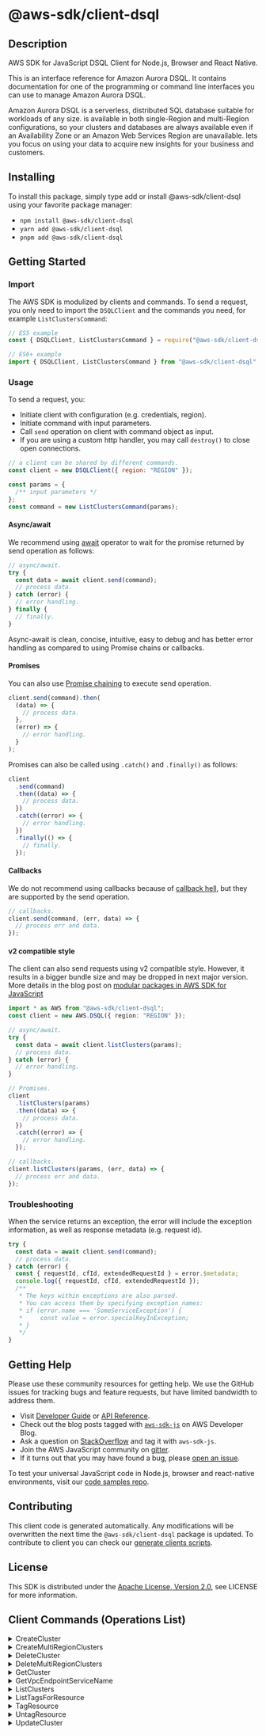 <!-- generated file, do not edit directly -->

# @aws-sdk/client-dsql

## Description

AWS SDK for JavaScript DSQL Client for Node.js, Browser and React Native.

<p>This is an interface reference for Amazon Aurora DSQL. It contains documentation for one of the
programming or command line interfaces you can use to manage Amazon Aurora DSQL.</p>
<p>Amazon Aurora DSQL is a serverless, distributed SQL database suitable for workloads of any size.
is available in both single-Region and multi-Region configurations, so your
clusters and databases are always available even if an Availability Zone or an Amazon Web Services Region are unavailable.  lets you focus on using your data to
acquire new insights for your business and customers.</p>

## Installing

To install this package, simply type add or install @aws-sdk/client-dsql
using your favorite package manager:

- `npm install @aws-sdk/client-dsql`
- `yarn add @aws-sdk/client-dsql`
- `pnpm add @aws-sdk/client-dsql`

## Getting Started

### Import

The AWS SDK is modulized by clients and commands.
To send a request, you only need to import the `DSQLClient` and
the commands you need, for example `ListClustersCommand`:

```js
// ES5 example
const { DSQLClient, ListClustersCommand } = require("@aws-sdk/client-dsql");
```

```ts
// ES6+ example
import { DSQLClient, ListClustersCommand } from "@aws-sdk/client-dsql";
```

### Usage

To send a request, you:

- Initiate client with configuration (e.g. credentials, region).
- Initiate command with input parameters.
- Call `send` operation on client with command object as input.
- If you are using a custom http handler, you may call `destroy()` to close open connections.

```js
// a client can be shared by different commands.
const client = new DSQLClient({ region: "REGION" });

const params = {
  /** input parameters */
};
const command = new ListClustersCommand(params);
```

#### Async/await

We recommend using [await](https://developer.mozilla.org/en-US/docs/Web/JavaScript/Reference/Operators/await)
operator to wait for the promise returned by send operation as follows:

```js
// async/await.
try {
  const data = await client.send(command);
  // process data.
} catch (error) {
  // error handling.
} finally {
  // finally.
}
```

Async-await is clean, concise, intuitive, easy to debug and has better error handling
as compared to using Promise chains or callbacks.

#### Promises

You can also use [Promise chaining](https://developer.mozilla.org/en-US/docs/Web/JavaScript/Guide/Using_promises#chaining)
to execute send operation.

```js
client.send(command).then(
  (data) => {
    // process data.
  },
  (error) => {
    // error handling.
  }
);
```

Promises can also be called using `.catch()` and `.finally()` as follows:

```js
client
  .send(command)
  .then((data) => {
    // process data.
  })
  .catch((error) => {
    // error handling.
  })
  .finally(() => {
    // finally.
  });
```

#### Callbacks

We do not recommend using callbacks because of [callback hell](http://callbackhell.com/),
but they are supported by the send operation.

```js
// callbacks.
client.send(command, (err, data) => {
  // process err and data.
});
```

#### v2 compatible style

The client can also send requests using v2 compatible style.
However, it results in a bigger bundle size and may be dropped in next major version. More details in the blog post
on [modular packages in AWS SDK for JavaScript](https://aws.amazon.com/blogs/developer/modular-packages-in-aws-sdk-for-javascript/)

```ts
import * as AWS from "@aws-sdk/client-dsql";
const client = new AWS.DSQL({ region: "REGION" });

// async/await.
try {
  const data = await client.listClusters(params);
  // process data.
} catch (error) {
  // error handling.
}

// Promises.
client
  .listClusters(params)
  .then((data) => {
    // process data.
  })
  .catch((error) => {
    // error handling.
  });

// callbacks.
client.listClusters(params, (err, data) => {
  // process err and data.
});
```

### Troubleshooting

When the service returns an exception, the error will include the exception information,
as well as response metadata (e.g. request id).

```js
try {
  const data = await client.send(command);
  // process data.
} catch (error) {
  const { requestId, cfId, extendedRequestId } = error.$metadata;
  console.log({ requestId, cfId, extendedRequestId });
  /**
   * The keys within exceptions are also parsed.
   * You can access them by specifying exception names:
   * if (error.name === 'SomeServiceException') {
   *     const value = error.specialKeyInException;
   * }
   */
}
```

## Getting Help

Please use these community resources for getting help.
We use the GitHub issues for tracking bugs and feature requests, but have limited bandwidth to address them.

- Visit [Developer Guide](https://docs.aws.amazon.com/sdk-for-javascript/v3/developer-guide/welcome.html)
  or [API Reference](https://docs.aws.amazon.com/AWSJavaScriptSDK/v3/latest/index.html).
- Check out the blog posts tagged with [`aws-sdk-js`](https://aws.amazon.com/blogs/developer/tag/aws-sdk-js/)
  on AWS Developer Blog.
- Ask a question on [StackOverflow](https://stackoverflow.com/questions/tagged/aws-sdk-js) and tag it with `aws-sdk-js`.
- Join the AWS JavaScript community on [gitter](https://gitter.im/aws/aws-sdk-js-v3).
- If it turns out that you may have found a bug, please [open an issue](https://github.com/aws/aws-sdk-js-v3/issues/new/choose).

To test your universal JavaScript code in Node.js, browser and react-native environments,
visit our [code samples repo](https://github.com/aws-samples/aws-sdk-js-tests).

## Contributing

This client code is generated automatically. Any modifications will be overwritten the next time the `@aws-sdk/client-dsql` package is updated.
To contribute to client you can check our [generate clients scripts](https://github.com/aws/aws-sdk-js-v3/tree/main/scripts/generate-clients).

## License

This SDK is distributed under the
[Apache License, Version 2.0](http://www.apache.org/licenses/LICENSE-2.0),
see LICENSE for more information.

## Client Commands (Operations List)

<details>
<summary>
CreateCluster
</summary>

[Command API Reference](https://docs.aws.amazon.com/AWSJavaScriptSDK/v3/latest/client/dsql/command/CreateClusterCommand/) / [Input](https://docs.aws.amazon.com/AWSJavaScriptSDK/v3/latest/Package/-aws-sdk-client-dsql/Interface/CreateClusterCommandInput/) / [Output](https://docs.aws.amazon.com/AWSJavaScriptSDK/v3/latest/Package/-aws-sdk-client-dsql/Interface/CreateClusterCommandOutput/)

</details>
<details>
<summary>
CreateMultiRegionClusters
</summary>

[Command API Reference](https://docs.aws.amazon.com/AWSJavaScriptSDK/v3/latest/client/dsql/command/CreateMultiRegionClustersCommand/) / [Input](https://docs.aws.amazon.com/AWSJavaScriptSDK/v3/latest/Package/-aws-sdk-client-dsql/Interface/CreateMultiRegionClustersCommandInput/) / [Output](https://docs.aws.amazon.com/AWSJavaScriptSDK/v3/latest/Package/-aws-sdk-client-dsql/Interface/CreateMultiRegionClustersCommandOutput/)

</details>
<details>
<summary>
DeleteCluster
</summary>

[Command API Reference](https://docs.aws.amazon.com/AWSJavaScriptSDK/v3/latest/client/dsql/command/DeleteClusterCommand/) / [Input](https://docs.aws.amazon.com/AWSJavaScriptSDK/v3/latest/Package/-aws-sdk-client-dsql/Interface/DeleteClusterCommandInput/) / [Output](https://docs.aws.amazon.com/AWSJavaScriptSDK/v3/latest/Package/-aws-sdk-client-dsql/Interface/DeleteClusterCommandOutput/)

</details>
<details>
<summary>
DeleteMultiRegionClusters
</summary>

[Command API Reference](https://docs.aws.amazon.com/AWSJavaScriptSDK/v3/latest/client/dsql/command/DeleteMultiRegionClustersCommand/) / [Input](https://docs.aws.amazon.com/AWSJavaScriptSDK/v3/latest/Package/-aws-sdk-client-dsql/Interface/DeleteMultiRegionClustersCommandInput/) / [Output](https://docs.aws.amazon.com/AWSJavaScriptSDK/v3/latest/Package/-aws-sdk-client-dsql/Interface/DeleteMultiRegionClustersCommandOutput/)

</details>
<details>
<summary>
GetCluster
</summary>

[Command API Reference](https://docs.aws.amazon.com/AWSJavaScriptSDK/v3/latest/client/dsql/command/GetClusterCommand/) / [Input](https://docs.aws.amazon.com/AWSJavaScriptSDK/v3/latest/Package/-aws-sdk-client-dsql/Interface/GetClusterCommandInput/) / [Output](https://docs.aws.amazon.com/AWSJavaScriptSDK/v3/latest/Package/-aws-sdk-client-dsql/Interface/GetClusterCommandOutput/)

</details>
<details>
<summary>
GetVpcEndpointServiceName
</summary>

[Command API Reference](https://docs.aws.amazon.com/AWSJavaScriptSDK/v3/latest/client/dsql/command/GetVpcEndpointServiceNameCommand/) / [Input](https://docs.aws.amazon.com/AWSJavaScriptSDK/v3/latest/Package/-aws-sdk-client-dsql/Interface/GetVpcEndpointServiceNameCommandInput/) / [Output](https://docs.aws.amazon.com/AWSJavaScriptSDK/v3/latest/Package/-aws-sdk-client-dsql/Interface/GetVpcEndpointServiceNameCommandOutput/)

</details>
<details>
<summary>
ListClusters
</summary>

[Command API Reference](https://docs.aws.amazon.com/AWSJavaScriptSDK/v3/latest/client/dsql/command/ListClustersCommand/) / [Input](https://docs.aws.amazon.com/AWSJavaScriptSDK/v3/latest/Package/-aws-sdk-client-dsql/Interface/ListClustersCommandInput/) / [Output](https://docs.aws.amazon.com/AWSJavaScriptSDK/v3/latest/Package/-aws-sdk-client-dsql/Interface/ListClustersCommandOutput/)

</details>
<details>
<summary>
ListTagsForResource
</summary>

[Command API Reference](https://docs.aws.amazon.com/AWSJavaScriptSDK/v3/latest/client/dsql/command/ListTagsForResourceCommand/) / [Input](https://docs.aws.amazon.com/AWSJavaScriptSDK/v3/latest/Package/-aws-sdk-client-dsql/Interface/ListTagsForResourceCommandInput/) / [Output](https://docs.aws.amazon.com/AWSJavaScriptSDK/v3/latest/Package/-aws-sdk-client-dsql/Interface/ListTagsForResourceCommandOutput/)

</details>
<details>
<summary>
TagResource
</summary>

[Command API Reference](https://docs.aws.amazon.com/AWSJavaScriptSDK/v3/latest/client/dsql/command/TagResourceCommand/) / [Input](https://docs.aws.amazon.com/AWSJavaScriptSDK/v3/latest/Package/-aws-sdk-client-dsql/Interface/TagResourceCommandInput/) / [Output](https://docs.aws.amazon.com/AWSJavaScriptSDK/v3/latest/Package/-aws-sdk-client-dsql/Interface/TagResourceCommandOutput/)

</details>
<details>
<summary>
UntagResource
</summary>

[Command API Reference](https://docs.aws.amazon.com/AWSJavaScriptSDK/v3/latest/client/dsql/command/UntagResourceCommand/) / [Input](https://docs.aws.amazon.com/AWSJavaScriptSDK/v3/latest/Package/-aws-sdk-client-dsql/Interface/UntagResourceCommandInput/) / [Output](https://docs.aws.amazon.com/AWSJavaScriptSDK/v3/latest/Package/-aws-sdk-client-dsql/Interface/UntagResourceCommandOutput/)

</details>
<details>
<summary>
UpdateCluster
</summary>

[Command API Reference](https://docs.aws.amazon.com/AWSJavaScriptSDK/v3/latest/client/dsql/command/UpdateClusterCommand/) / [Input](https://docs.aws.amazon.com/AWSJavaScriptSDK/v3/latest/Package/-aws-sdk-client-dsql/Interface/UpdateClusterCommandInput/) / [Output](https://docs.aws.amazon.com/AWSJavaScriptSDK/v3/latest/Package/-aws-sdk-client-dsql/Interface/UpdateClusterCommandOutput/)

</details>
